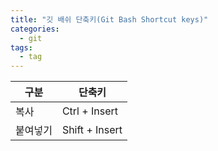 ```yaml
---
title: "깃 배쉬 단축키(Git Bash Shortcut keys)"
categories:
  - git
tags:
  - tag
---
```


구분|단축키
---|---
복사|Ctrl + Insert
붙여넣기|Shift + Insert
